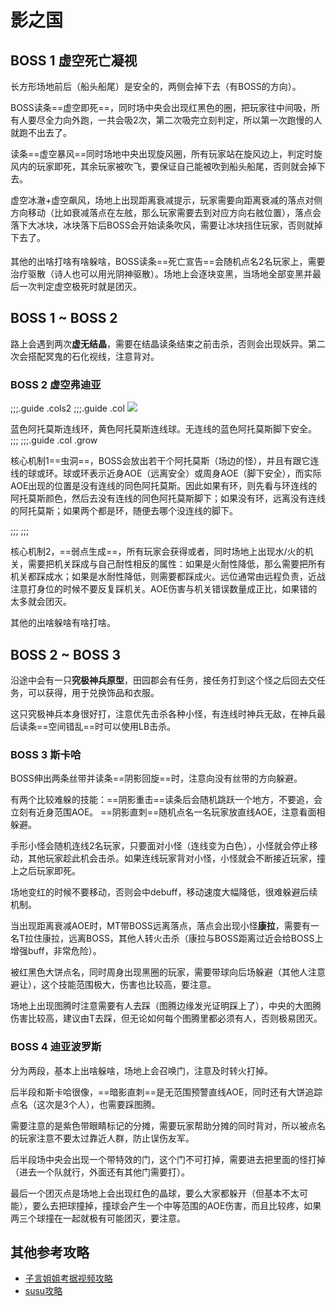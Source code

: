 # 影之国

## BOSS 1 虚空死亡凝视 

长方形场地前后（船头船尾）是安全的，两侧会掉下去（有BOSS的方向）。

BOSS读条==虚空即死==，同时场中央会出现红黑色的圈，把玩家往中间吸，所有人要尽全力向外跑，一共会吸2次，第二次吸完立刻判定，所以第一次跑慢的人就跑不出去了。

读条==虚空暴风==同时场地中央出现旋风圈，所有玩家站在旋风边上，判定时旋风内的玩家即死，其余玩家被吹飞，要保证自己能被吹到船头船尾，否则就会掉下去。

虚空冰澈+虚空飙风，场地上出现距离衰减提示，玩家需要向距离衰减的落点对侧方向移动（比如衰减落点在左舷，那么玩家需要去到对应方向右舷位置），落点会落下大冰块，冰块落下后BOSS会开始读条吹风，需要让冰块挡住玩家，否则就掉下去了。

其他的出啥打啥有啥躲啥，BOSS读条==死亡宣告==会随机点名2名玩家上<Status :id="910" name="死亡宣告" />，需要<img class="no-zoom sm-icon" :src="$withBase('/images/jobs/healer.png')" height="20">治疗驱散（诗人也可以用光阴神驱散）。场地上会逐块变黑，当场地全部变黑并最后一次判定虚空极死时就是团灭。

## BOSS 1 ~ BOSS 2 

路上会遇到两次**虚无结晶**，需要在结晶读条结束之前击杀，否则会出现妖异。第二次会搭配冥鬼的石化视线，注意背对。

### BOSS 2 虚空弗迪亚

;;;.guide .cols2
;;;.guide .col
<img src="./duty.assets/220.jpg" />

蓝色阿托莫斯连线环，黄色阿托莫斯连线球。无连线的蓝色阿托莫斯脚下安全。
;;;
;;;.guide .col .grow

核心机制1==虫洞==，BOSS会放出若干个阿托莫斯（场边的怪），并且有跟它连线的球或环。球或环表示近身AOE（远离安全）或周身AOE（脚下安全），而实际AOE出现的位置是没有连线的同色阿托莫斯。因此如果有环，则先看与环连线的阿托莫斯颜色，然后去没有连线的同色阿托莫斯脚下；如果没有环，远离没有连线的阿托莫斯；如果两个都是环，随便去哪个没连线的脚下。

;;;
;;;

核心机制2，==弱点生成==，所有玩家会获得<Status :id="1137" name="火属性耐性大幅降低" />或者<Status :id="1157" name="水属性耐性大幅降低" />，同时场地上出现水/火的机关，需要把机关踩成与自己耐性相反的属性：如果是火耐性降低，那么需要把所有机关都踩成水；如果是水耐性降低，则需要都踩成火。远位通常由远程负责，近战注意打身位的时候不要反复踩机关。AOE伤害与机关错误数量成正比，如果错的太多就会团灭。

其他的出啥躲啥有啥打啥。

## BOSS 2 ~ BOSS 3

沿途中会有一只**究极神兵原型**，田园郡会有任务<quest name="不明飞行物" />，接任务打到这个怪之后回去交任务，可以获得<item name="究极神兵原型装甲片" />，用于兑换饰品和衣服。

这只究极神兵本身很好打，注意优先击杀各种小怪，有连线时神兵无敌，在神兵最后读条==空间错乱==时可以使用LB击杀。

###  BOSS 3 斯卡哈

BOSS伸出两条丝带并读条==阴影回旋==时，注意向没有丝带的方向躲避。

有两个比较难躲的技能：==阴影重击==读条后会随机跳跃一个地方，不要追，会立刻有近身范围AOE。 ==阴影直刺==随机点名一名玩家放直线AOE，注意看面相躲避。

手形小怪会随机连线2名玩家，只要面对小怪（连线变为白色），小怪就会停止移动，其他玩家趁此机会击杀。如果连线玩家背对小怪，小怪就会不断接近玩家，撞上之后玩家即死。

场地变红的时候不要移动，否则会中debuff<Status :id="1790" name="影之脚镣" />，移动速度大幅降低，很难躲避后续机制。

当出现距离衰减AOE时，MT带BOSS远离落点，落点会出现小怪**康拉**，需要有一名T拉住康拉，远离BOSS，其他人转火击杀（康拉与BOSS距离过近会给BOSS上增强buff，非常危险）。

被红黑色大饼点名，同时周身出现黑圈的玩家，需要带球向后场躲避（其他人注意避让），这个技能范围极大，伤害也比较高，要注意。

场地上出现图腾时注意需要有人去踩（图腾边缘发光证明踩上了），中央的大图腾伤害比较高，建议由T去踩，但无论如何每个图腾里都必须有人，否则极易团灭。

### BOSS 4 迪亚波罗斯

分为两段，基本上出啥躲啥，场地上会召唤门，注意及时转火打掉。

后半段和斯卡哈很像，==暗影直刺==是无范围预警直线AOE，同时还有大饼追踪点名（这次是3个人），也需要踩图腾。

需要注意的是紫色带眼睛标记的分摊，需要玩家帮助分摊的同时背对，所以被点名的玩家注意不要太过靠近人群，防止误伤友军。

后半段场中央会出现一个带特效的门，这个门不可打掉，需要进去把里面的怪打掉（进去一个队就行，外面还有其他门需要打）。

最后一个团灭点是场地上会出现红色的晶球，要么大家都躲开（但基本不太可能），要么去把球撞掉，撞球会产生一个中等范围的AOE伤害，而且比较疼，如果两三个球撞在一起就极有可能团灭，要注意。

## 其他参考攻略

* [子言姐姐考据视频攻略](https://www.bilibili.com/video/av18941431)
* [susu攻略](https://www.ffxiv.cn/detail/article/270)
